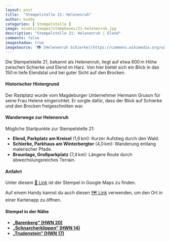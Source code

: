 ```yaml
---
layout: post
title:  "Stempelstelle 21: Helenenruh"
author: buddy
categories: [ Stempelstelle ]
image: assets/images/stampboxes/21-helenenruh.jpg
description: "Stempelstelle 21: Helenenruh | Elend"
comments: false
imageshadow: true
imageSource: '📷 [Helenenruh Schierke](https://commons.wikimedia.org/wiki/File:Helenenruh_Schierke.jpg) von <a href="//commons.wikimedia.org/wiki/User:B.Thomas95" title="User:B.Thomas95">Thomas Binder</a> unter Lizenz [CC BY-SA 4.0](https://creativecommons.org/licenses/by-sa/4.0)'
---
```


Die Stempelstelle 21, bekannt als Helenenruh, liegt auf etwa 600 m Höhe zwischen Schierke und Elend im Harz. Von hier bietet sich ein Blick in das 150 m tiefe Elendstal und bei guter Sicht auf den Brocken.

#### Historischer Hintergrund

Der Rastplatz wurde vom Magdeburger Unternehmer Hermann Gruson für seine Frau Helene eingerichtet. Er sorgte dafür, dass der Blick auf Schierke und den Brocken freigeschnitten war.

#### Wanderwege zur Helenenruh

Mögliche Startpunkte zur Stempelstelle 21:

- **Elend, Parkplatz am Kreisel** (1,6 km): Kurzer Aufstieg durch den Wald.
- **Schierke, Parkhaus am Winterbergtor** (4,0 km): Wanderung entlang malerischer Pfade.
- **Braunlage, Großparkplatz** (7,4 km): Längere Route durch abwechslungsreiches Terrain.

#### Anfahrt

Unter diesem [📍 Link](https://www.google.com/maps/dir/?api=1&origin=&destination=51.75407%2C%2010.68091) ist der Stempel in Google Maps zu finden.

<div class="android-only">
  Auf einem Handy kannst du auch diesen 
  <a href="geo:51.75407,10.68091">🗺️ Link</a> 
  verwenden, um den Ort in einer Kartenapp zu öffnen.
  <p></p>
</div>

#### Stempel in der Nähe

- [**„Barenberg“ (HWN 20)**](/stempelstelle-20-barenberg-aussichtspunkt)
- [**„Schnarcherklippen“ (HWN 14)**](/stempelstelle-14-schnarcherklippe-schutzhuette)
- [**„Trudenstein“ (HWN 17)**](/stempelstelle-17-trudenstein)
